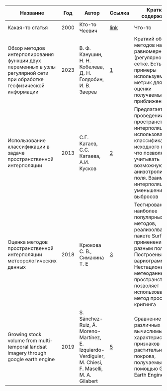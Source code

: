 | Название | Год | Автор | Ссылка | Краткое содержание |
| -------- |---- | ----- | ------ | ---- |
| Какая-то статья | 2000 | Кто-то Чеевич | [link]() | Что-то |
|Обзор методов интерполирования функции двух переменных в узлы регулярной сети при обработке геофизической информации|2023|В. Ф. Канушин, Н. Н. Кобелева, Д. Н. Голдобин, И. В. Зверев|[1](https://geosib.sgugit.ru/upload/geosibir/sborniki/2023/tom-1-1/207-215.pdf)|Краткий обзор методов на равномерной (регулярной) сетке. Есть примеры используемых метрик для оценки получаемых приближений|
|Использование классификации в задаче пространственной интерполяции| 2013 |С.Г. Катаев, С.С. Катаева, А.И. Кусков| [2](https://vital.lib.tsu.ru/vital/access/services/Download/vtls:000473348/SOURCE1)|Предлагается при проведении пространственной интерполяции использовать классификацию исходного поля, что позволяет учитывать возможную анизотропию поля. Взаимная интерполяция для уменьшения выбросов|
|Оценка методов пространственной интерполяции метеорологических данных| 2018| Крюкова С. В., Симакина Т. Е|[3](https://cyberleninka.ru/article/n/otsenka-metodov-prostranstvennoy-interpolyatsii-meteorologicheskih-dannyh)|Тестирование 9 наиболее популярных методов, реализолванных в пакете Surfer, в применении к 4 разным полям. Построены вариограммы. Нестационарность метеоданных по пространству не позволяет использовать метод простого кригинга|
|Growing stock volume from multi-temporal landsat imagery through google earth engine|2019|S. Sánchez-Ruiz, Á. Moreno-Martínez, E. Izquierdo-Verdiguier, M. Chiesi, F. Maselli, M. A. Gilabert|[5](https://www.sciencedirect.com/science/article/abs/pii/S0303243419301898)|Сравнение различных вычислимых характеристик-признаков растительного покрова, получаемых с помощью Google Earth Engine.|
